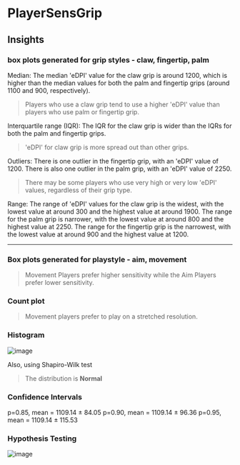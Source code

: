 # PlayerSensGrip

## Insights

### box plots generated for grip styles - claw, fingertip, palm

Median: The median 'eDPI' value for the claw grip is around 1200, which is higher than the median values for both the palm and fingertip grips (around 1100 and 900, respectively). 
> Players who use a claw grip tend to use a higher 'eDPI' value than players who use palm or fingertip grip.

Interquartile range (IQR): The IQR for the claw grip is wider than the IQRs for both the palm and fingertip grips. 
> 'eDPI' for claw grip is more spread out than other grips.

Outliers: There is one outlier in the fingertip grip, with an 'eDPI' value of 1200. There is also one outlier in the palm grip, with an 'eDPI' value of 2250.
> There may be some players who use very high or very low 'eDPI' values, regardless of their grip type.

Range: The range of 'eDPI' values for the claw grip is the widest, with the lowest value at around 300 and the highest value at around 1900. The range for the palm grip is narrower, with the lowest value at around 800 and the highest value at 2250. The range for the fingertip grip is the narrowest, with the lowest value at around 900 and the highest value at 1200.
___________________________________________________________________

### Box plots generated for playstyle - aim, movement

> Movement Players prefer higher sensitivity while the Aim Players prefer lower sensitivity.

### Count plot

> Movement players prefer to play on a stretched resolution.

### Histogram

![image](https://user-images.githubusercontent.com/15999442/223740170-f035e076-d19a-4e8f-a0c3-440b1ac3441c.png)

Also, using Shapiro-Wilk test

> The distribution is **Normal**

### Confidence Intervals
p=0.85, mean = 1109.14 ± 84.05
p=0.90, mean = 1109.14 ± 96.36
p=0.95, mean = 1109.14 ± 115.53

### Hypothesis Testing

![image](https://user-images.githubusercontent.com/15999442/223740627-e83fe879-4de0-4d92-8f8d-cb1b7fc4c0d1.png)



